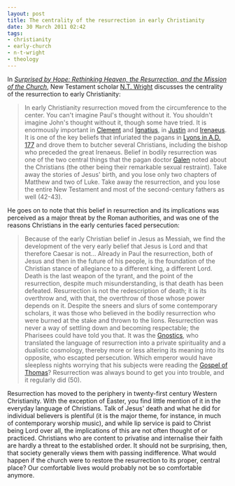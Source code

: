```yaml
---
layout: post
title: The centrality of the resurrection in early Christianity
date: 30 March 2011 02:42
tags:
- christianity
- early-church
- n-t-wright
- theology
---
```

<p>In <a href="http://www.wtsbooks.com/product-exec/product_id/5528/nm/Surprised+by+Hope%3A+Rethinking+Heaven,+the+Resurrection,+and+the+Mission+of+the+Church+%28Hardcover%29?utm_source=jbelder&amp;utm_medium=blogpartners"><em>Surprised by Hope: Rethinking Heaven, the Resurrection, and the Mission of the Church</em></a>, New Testament scholar <a href="http://en.wikipedia.org/wiki/N.T._Wright">N.T. Wright</a> discusses the centrality of the resurrection to early Christianity:</p>
<blockquote>
In early Christianity resurrection moved from the circumference to the center. You can't imagine Paul's thought without it. You shouldn't imagine John's thought without it, though some have tried. It is enormously important in <a href="http://en.wikipedia.org/wiki/Clement_of_Alexandria">Clement</a> and <a href="http://en.wikipedia.org/wiki/Ignatius_of_Antioch">Ignatius</a>, in <a href="http://en.wikipedia.org/wiki/Justin_Martyr">Justin</a> and <a href="http://en.wikipedia.org/wiki/Irenaeus">Irenaeus</a>. It is one of the key beliefs that infuriated the pagans in <a href="http://en.wikipedia.org/wiki/Persecution_in_Lyon">Lyons in A.D. 177</a> and drove them to butcher several Christians, including the bishop who preceded the great Irenaeus. Belief in bodily resurrection was one of the two central things that the pagan doctor <a href="http://en.wikipedia.org/wiki/Galen">Galen</a> noted about the Christians (the other being their remarkable sexual restraint). Take away the stories of Jesus' birth, and you lose only two chapters of Matthew and two of Luke. Take away the resurrection, and you lose the entire New Testament and most of the second-century fathers as well (42-43).
</blockquote>
<p>He goes on to note that this belief in resurrection and its implications was perceived as a major threat by the Roman authorities, and was one of the reasons Christians in the early centuries faced persecution:</p>
<blockquote>
Because of the early Christian belief in Jesus as Messiah, we find the development of the very early belief that Jesus is Lord and that therefore Caesar is not... Already in Paul the resurrection, both of Jesus and then in the future of his people, is the foundation of the Christian stance of allegiance to a different king, a different Lord. Death is the last weapon of the tyrant, and the point of the resurrection, despite much misunderstanding, is that death has been defeated. Resurrection is not the redescription of death; it is its overthrow and, with that, the overthrow of those whose power depends on it. Despite the sneers and slurs of some contemporary scholars, it was those who believed in the bodily resurrection who were burned at the stake and thrown to the lions. Resurrection was never a way of settling down and becoming respectable; the Pharisees could have told you that. It was the <a href="http://en.wikipedia.org/wiki/Gnostics">Gnostics</a>, who translated the language of resurrection into a private spirituality and a dualistic cosmology, thereby more or less altering its meaning into its opposite, who escapted persecution. Which emperor would have sleepless nights worrying that his subjects were reading the <a href="http://en.wikipedia.org/wiki/Gospel_of_thomas">Gospel of Thomas</a>? Resurrection was always bound to get you into trouble, and it regularly did (50).
</blockquote>
Resurrection has moved to the periphery in twenty-first century Western Christianity. With the exception of Easter, you find little mention of it in the everyday language of Christians. Talk of Jesus' death and what he did for individual believers is plentiful (it is the major theme, for instance, in much of contemporary worship music), and while lip service is paid to Christ being Lord over all, the implications of this are not often thought of or practiced. Christians who are content to privatise and internalise their faith are hardly a threat to the established order. It should not be surprising, then, that society generally views them with passing indifference. What would happen if the church were to restore the resurrection to its proper, central place? Our comfortable lives would probably not be so comfortable anymore.
